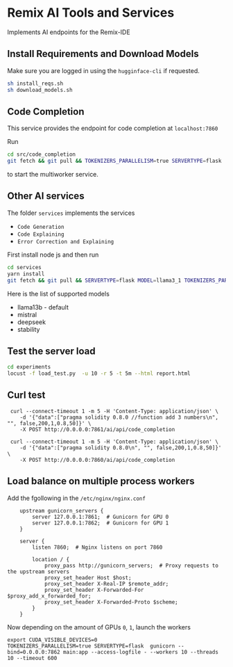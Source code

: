 # Remix AI Tools and Services
Implements AI endpoints for the Remix-IDE

## Install Requirements and Download Models
Make sure you are logged in using the `hugginface-cli` if requested.
```bash
sh install_reqs.sh
sh download_models.sh
```

## Code Completion
This service provides the endpoint for code completion at `localhost:7860`

Run 
```bash
cd src/code_completion
git fetch && git pull && TOKENIZERS_PARALLELISM=true SERVERTYPE=flask  gunicorn --workers=1 --bind=0.0.0.0:7851 main:app --workers 6 --threads 10 --timeout 600
```
to start the multiworker service.

## Other AI services

The folder `services` implements the services 
- ```Code Generation```
- ```Code Explaining```
- ```Error Correction and Explaining```

First install node js and then run 
```bash
cd services
yarn install 
git fetch && git pull && SERVERTYPE=flask MODEL=llama3_1 TOKENIZERS_PARALLELISM=true gunicorn main:app --worker-class uvicorn.workers.UvicornWorker --bind 0.0.0.0:7861 --access-logfile - --workers 3 --threads 64 --timeout 600
```
Here is the list of supported models
* llama13b - default
* mistral
* deepseek
* stability

## Test the server load
```bash
cd experiments
locust -f load_test.py  -u 10 -r 5 -t 5m --html report.html
```

## Curl test
```
 curl --connect-timeout 1 -m 5 -H 'Content-Type: application/json' \
    -d '{"data":["pragma solidity 0.8.0 //function add 3 numbers\n", "", false,200,1,0.8,50]}' \
    -X POST http://0.0.0.0:7861/ai/api/code_completion
```


```
 curl --connect-timeout 1 -m 5 -H 'Content-Type: application/json' \
    -d '{"data":["pragma solidity 0.8.0\n", "", false,200,1,0.8,50]}' \
    -X POST http://0.0.0.0:7860/ai/api/code_completion
```


## Load balance on multiple process workers
Add the fgollowing in the `/etc/nginx/nginx.conf`
```
    upstream gunicorn_servers {
        server 127.0.0.1:7861;  # Gunicorn for GPU 0
        server 127.0.0.1:7862;  # Gunicorn for GPU 1
    }

    server {
        listen 7860;  # Nginx listens on port 7860

        location / {
            proxy_pass http://gunicorn_servers;  # Proxy requests to the upstream servers
            proxy_set_header Host $host;
            proxy_set_header X-Real-IP $remote_addr;
            proxy_set_header X-Forwarded-For $proxy_add_x_forwarded_for;
            proxy_set_header X-Forwarded-Proto $scheme;
        }
    }
```

Now depending on the amount of GPUs `0`, `1`, launch the workers
```
export CUDA_VISIBLE_DEVICES=0
TOKENIZERS_PARALLELISM=true SERVERTYPE=flask  gunicorn --bind=0.0.0.0:7862 main:app --access-logfile - --workers 10 --threads 10 --timeout 600
```